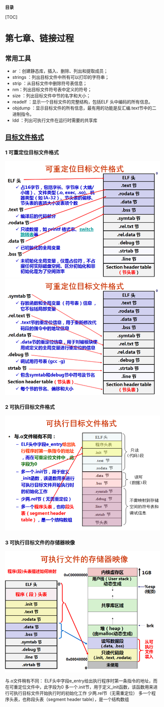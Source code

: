  **目录**

 [TOC]


# 第七章、链接过程

## 常用工具
* ar ：创建静态库，插入、删除、列出和提取成员；
* strings ：列出目标文件中所有可以打印的字符串；
* strip ：从目标文件中删除符号表信息；
* nm：列出目标文件符号表中定义的符号；
* size ：列出目标文件中节的名字和大小；
* readelf ：显示一个目标文件的完整结构，包括ELF 头中编码的所有信息。
* objdump ：显示目标文件的所有信息，最有用的功能是反汇编.text节中的二进制指令。
* ldd ：列出可执行文件在运行时需要的共享库

## [目标文件格式](/files/linkerandloader)

### 1 可重定位目标文件格式
   ![tupian](/pic/kechongdingwei.png) ![tupian](/pic/kechongdingwei2.png)  
### 2 可执行目标文件格式
   ![tupian](/pic/kezhixingmubiaowenjian.png)
### 3 可执行目标文件的存储器映像
   ![tupian](/pic/elf.png)


与.o文件稍有不同：
ELF头中字段e_entry给出执行程序时第一条指令的地址，而在可重定位文件中，此字段为0
多一个.init节，用于定义_init函数，该函数用来进行可执行目标文件开始执行时的初始化工作
少两.rel节（无需重定位）
多一个程序头表，也称段头表（segment header table），是一个结构数组
